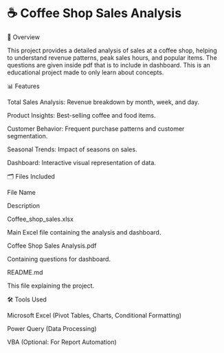 # ☕ Coffee Shop Sales Analysis

📀 Overview

This project provides a detailed analysis of sales at a coffee shop, helping to understand revenue patterns, peak sales hours, and popular items. The questions are given inside pdf that is to include in dashboard.
This is an educational project made to only learn about concepts.

📊 Features

Total Sales Analysis: Revenue breakdown by month, week, and day.

Product Insights: Best-selling coffee and food items.

Customer Behavior: Frequent purchase patterns and customer segmentation.

Seasonal Trends: Impact of seasons on sales.

Dashboard: Interactive visual representation of data.

🗂 Files Included

File Name

Description

Coffee_shop_sales.xlsx

Main Excel file containing the analysis and dashboard.

Coffee Shop Sales Analysis.pdf

Containing questions for dashboard.

README.md

This file explaining the project.

🛠️ Tools Used

Microsoft Excel (Pivot Tables, Charts, Conditional Formatting)

Power Query (Data Processing)

VBA (Optional: For Report Automation)
